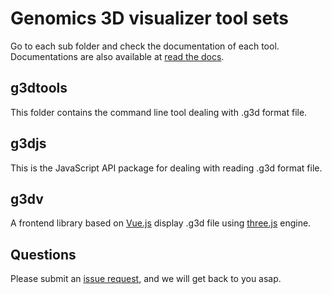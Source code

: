 # Genomics 3D visualizer tool sets

Go to each sub folder and check the documentation of each tool. Documentations are also available at [read the docs](https://g3d.readthedocs.io/en/latest/).

## g3dtools

This folder contains the command line tool dealing with .g3d format file.

## g3djs

This is the JavaScript API package for dealing with reading .g3d format file.

## g3dv

A frontend library based on [Vue.js](https://vuejs.org/) display .g3d file using [three.js](https://threejs.org/) engine.

## Questions

Please submit an [issue request](https://github.com/lidaof/g3d/issues), and we will get back to you asap.
